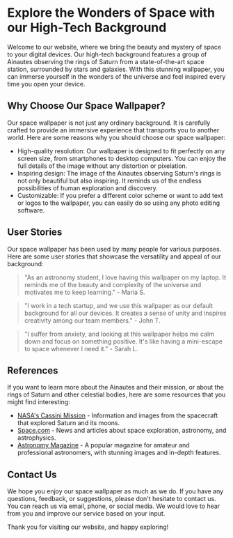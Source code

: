 <!--font:Poppins-->

# Explore the Wonders of Space with our High-Tech Background

Welcome to our website, where we bring the beauty and mystery of space to your digital devices. Our high-tech background features a group of Ainautes observing the rings of Saturn from a state-of-the-art space station, surrounded by stars and galaxies. With this stunning wallpaper, you can immerse yourself in the wonders of the universe and feel inspired every time you open your device.

## Why Choose Our Space Wallpaper?

Our space wallpaper is not just any ordinary background. It is carefully crafted to provide an immersive experience that transports you to another world. Here are some reasons why you should choose our space wallpaper:

- High-quality resolution: Our wallpaper is designed to fit perfectly on any screen size, from smartphones to desktop computers. You can enjoy the full details of the image without any distortion or pixelation.
- Inspiring design: The image of the Ainautes observing Saturn's rings is not only beautiful but also inspiring. It reminds us of the endless possibilities of human exploration and discovery.
- Customizable: If you prefer a different color scheme or want to add text or logos to the wallpaper, you can easily do so using any photo editing software.

## User Stories

Our space wallpaper has been used by many people for various purposes. Here are some user stories that showcase the versatility and appeal of our background:

> "As an astronomy student, I love having this wallpaper on my laptop. It reminds me of the beauty and complexity of the universe and motivates me to keep learning." - Maria S.

> "I work in a tech startup, and we use this wallpaper as our default background for all our devices. It creates a sense of unity and inspires creativity among our team members." - John T.

> "I suffer from anxiety, and looking at this wallpaper helps me calm down and focus on something positive. It's like having a mini-escape to space whenever I need it." - Sarah L.

## References

If you want to learn more about the Ainautes and their mission, or about the rings of Saturn and other celestial bodies, here are some resources that you might find interesting:

- [NASA's Cassini Mission](#) - Information and images from the spacecraft that explored Saturn and its moons.
- [Space.com](#) - News and articles about space exploration, astronomy, and astrophysics.
- [Astronomy Magazine](#) - A popular magazine for amateur and professional astronomers, with stunning images and in-depth features.

## Contact Us

We hope you enjoy our space wallpaper as much as we do. If you have any questions, feedback, or suggestions, please don't hesitate to contact us. You can reach us via email, phone, or social media. We would love to hear from you and improve our service based on your input.

Thank you for visiting our website, and happy exploring!

<!--

Write me content for website with wallpaper which alt text is:

"A group of Ainautes observing the rings of Saturn from a high-tech space station, surrounded by stars and galaxies."

The name/title of the page should not be 1:1 copy of the alt text but rather a real content of the website which is using this wallpaper.

- Use markdown format 
- Start with heading
- Heading should be short and concise
- The content should look like a real website 
- The website should not be about the wallpaper, wallpaper is just a related background
- Heading should be contain work "wallpaper" or "background"
- Include real sections like references, contact, user stories, etc. use things relevant to the page purpose.
- Feel free to use structure like headings, bullets, numbering, blockquotes, paragraphs, horizontal lines, etc.
- You can use formatting like bold or _italic_
- You can include UTF-8 emojis
- Links should be only #hash anchors (and you can refer to the document itself)
- Do not include images


---


# Explore the Wonders of Space with our High-Tech Background

Welcome to our website, where we bring the beauty and mystery of space to your digital devices. Our high-tech background features a group of Ainautes observing the rings of Saturn from a state-of-the-art space station, surrounded by stars and galaxies. With this stunning wallpaper, you can immerse yourself in the wonders of the universe and feel inspired every time you open your device.

## Why Choose Our Space Wallpaper?

Our space wallpaper is not just any ordinary background. It is carefully crafted to provide an immersive experience that transports you to another world. Here are some reasons why you should choose our space wallpaper:

- High-quality resolution: Our wallpaper is designed to fit perfectly on any screen size, from smartphones to desktop computers. You can enjoy the full details of the image without any distortion or pixelation.
- Inspiring design: The image of the Ainautes observing Saturn's rings is not only beautiful but also inspiring. It reminds us of the endless possibilities of human exploration and discovery.
- Customizable: If you prefer a different color scheme or want to add text or logos to the wallpaper, you can easily do so using any photo editing software.

## User Stories

Our space wallpaper has been used by many people for various purposes. Here are some user stories that showcase the versatility and appeal of our background:

> "As an astronomy student, I love having this wallpaper on my laptop. It reminds me of the beauty and complexity of the universe and motivates me to keep learning." - Maria S.

> "I work in a tech startup, and we use this wallpaper as our default background for all our devices. It creates a sense of unity and inspires creativity among our team members." - John T.

> "I suffer from anxiety, and looking at this wallpaper helps me calm down and focus on something positive. It's like having a mini-escape to space whenever I need it." - Sarah L.

## References

If you want to learn more about the Ainautes and their mission, or about the rings of Saturn and other celestial bodies, here are some resources that you might find interesting:

- [NASA's Cassini Mission](#) - Information and images from the spacecraft that explored Saturn and its moons.
- [Space.com](#) - News and articles about space exploration, astronomy, and astrophysics.
- [Astronomy Magazine](#) - A popular magazine for amateur and professional astronomers, with stunning images and in-depth features.

## Contact Us

We hope you enjoy our space wallpaper as much as we do. If you have any questions, feedback, or suggestions, please don't hesitate to contact us. You can reach us via email, phone, or social media. We would love to hear from you and improve our service based on your input.

Thank you for visiting our website, and happy exploring!


---


Write me a Google font which is best fitting for the website.

Pick from the list:
- Playfair Display
- Montserrat
- Barlow Condensed
- Exo 2
- Cinzel
- Creepster
- Roboto
- Poppins
- Cormorant Garamond
- Open Sans
- Cabin
- Raleway
- Alegreya
- Lobster
- Great Vibes
- Inter
- Futura
- IBM Plex Sans
- Orbitron
- Cinzel Decorative
- Dancing Script
- Lato


Write just the font name nothing else.


---


Poppins

-->
